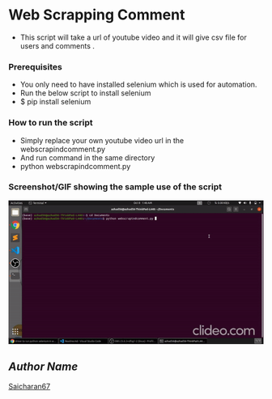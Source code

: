 # Web Scrapping Comment 
- This script will take a url of youtube video and it will give csv file for users and comments .

### Prerequisites
- You only need to have installed selenium which is used for automation.
- Run the below script to install selenium
- $ pip install selenium

### How to run the script
- Simply replace your own youtube video url in the webscrapindcomment.py
- And run command in the same directory
- python webscrapindcomment.py

### Screenshot/GIF showing the sample use of the script
![](demo.gif)

## *Author Name*
[Saicharan67](https://github.com/Saicharan67)
